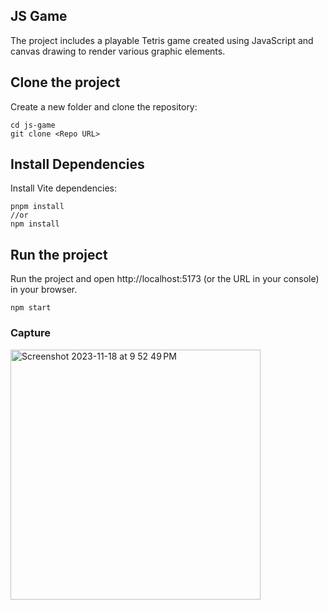 ## JS Game

The project includes a playable Tetris game created using JavaScript and canvas drawing to render various graphic elements.

## Clone the project

Create a new folder and clone the repository:

```mkdir js-game
cd js-game
git clone <Repo URL>
```

## Install Dependencies

Install Vite dependencies:

```
pnpm install
//or
npm install
```

## Run the project

Run the project and open http://localhost:5173 (or the URL in your console) in your browser.

```
npm start
```

### Capture
<img width="400" alt="Screenshot 2023-11-18 at 9 52 49 PM" src="https://github.com/sdelosantos/js-games/assets/19800467/9a4fd4e7-95b4-4b14-ae7a-91e958c38275">
